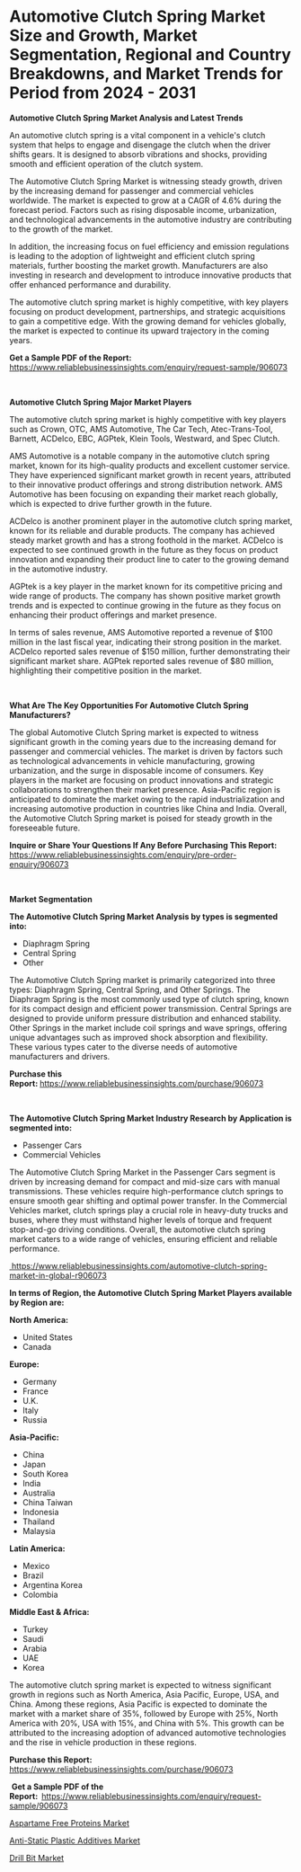 <p><h1>Automotive Clutch Spring Market Size and Growth, Market Segmentation, Regional and Country Breakdowns, and Market Trends for Period from 2024 -  2031</h1></p><p><strong>Automotive Clutch Spring Market Analysis and Latest Trends</strong></p>
<p><p>An automotive clutch spring is a vital component in a vehicle's clutch system that helps to engage and disengage the clutch when the driver shifts gears. It is designed to absorb vibrations and shocks, providing smooth and efficient operation of the clutch system.</p><p>The Automotive Clutch Spring Market is witnessing steady growth, driven by the increasing demand for passenger and commercial vehicles worldwide. The market is expected to grow at a CAGR of 4.6% during the forecast period. Factors such as rising disposable income, urbanization, and technological advancements in the automotive industry are contributing to the growth of the market.</p><p>In addition, the increasing focus on fuel efficiency and emission regulations is leading to the adoption of lightweight and efficient clutch spring materials, further boosting the market growth. Manufacturers are also investing in research and development to introduce innovative products that offer enhanced performance and durability.</p><p>The automotive clutch spring market is highly competitive, with key players focusing on product development, partnerships, and strategic acquisitions to gain a competitive edge. With the growing demand for vehicles globally, the market is expected to continue its upward trajectory in the coming years.</p></p>
<p><strong>Get a Sample PDF of the Report:&nbsp;</strong> <a href="https://www.reliablebusinessinsights.com/enquiry/request-sample/906073">https://www.reliablebusinessinsights.com/enquiry/request-sample/906073</a></p>
<p>&nbsp;</p>
<p><strong>Automotive Clutch Spring Major Market Players</strong></p>
<p><p>The automotive clutch spring market is highly competitive with key players such as Crown, OTC, AMS Automotive, The Car Tech, Atec-Trans-Tool, Barnett, ACDelco, EBC, AGPtek, Klein Tools, Westward, and Spec Clutch. </p><p>AMS Automotive is a notable company in the automotive clutch spring market, known for its high-quality products and excellent customer service. They have experienced significant market growth in recent years, attributed to their innovative product offerings and strong distribution network. AMS Automotive has been focusing on expanding their market reach globally, which is expected to drive further growth in the future. </p><p>ACDelco is another prominent player in the automotive clutch spring market, known for its reliable and durable products. The company has achieved steady market growth and has a strong foothold in the market. ACDelco is expected to see continued growth in the future as they focus on product innovation and expanding their product line to cater to the growing demand in the automotive industry.</p><p>AGPtek is a key player in the market known for its competitive pricing and wide range of products. The company has shown positive market growth trends and is expected to continue growing in the future as they focus on enhancing their product offerings and market presence.</p><p>In terms of sales revenue, AMS Automotive reported a revenue of $100 million in the last fiscal year, indicating their strong position in the market. ACDelco reported sales revenue of $150 million, further demonstrating their significant market share. AGPtek reported sales revenue of $80 million, highlighting their competitive position in the market.</p></p>
<p>&nbsp;</p>
<p><strong>What Are The Key Opportunities For Automotive Clutch Spring Manufacturers?</strong></p>
<p><p>The global Automotive Clutch Spring market is expected to witness significant growth in the coming years due to the increasing demand for passenger and commercial vehicles. The market is driven by factors such as technological advancements in vehicle manufacturing, growing urbanization, and the surge in disposable income of consumers. Key players in the market are focusing on product innovations and strategic collaborations to strengthen their market presence. Asia-Pacific region is anticipated to dominate the market owing to the rapid industrialization and increasing automotive production in countries like China and India. Overall, the Automotive Clutch Spring market is poised for steady growth in the foreseeable future.</p></p>
<p><strong>Inquire or Share Your Questions If Any Before Purchasing This Report:</strong> <a href="https://www.reliablebusinessinsights.com/enquiry/pre-order-enquiry/906073">https://www.reliablebusinessinsights.com/enquiry/pre-order-enquiry/906073</a></p>
<p>&nbsp;</p>
<p><strong>Market Segmentation</strong></p>
<p><strong>The Automotive Clutch Spring Market Analysis by types is segmented into:</strong></p>
<p><ul><li>Diaphragm Spring</li><li>Central Spring</li><li>Other</li></ul></p>
<p><p>The Automotive Clutch Spring market is primarily categorized into three types: Diaphragm Spring, Central Spring, and Other Springs. The Diaphragm Spring is the most commonly used type of clutch spring, known for its compact design and efficient power transmission. Central Springs are designed to provide uniform pressure distribution and enhanced stability. Other Springs in the market include coil springs and wave springs, offering unique advantages such as improved shock absorption and flexibility. These various types cater to the diverse needs of automotive manufacturers and drivers.</p></p>
<p><strong>Purchase this Report:&nbsp;</strong><a href="https://www.reliablebusinessinsights.com/purchase/906073">https://www.reliablebusinessinsights.com/purchase/906073</a></p>
<p>&nbsp;</p>
<p><strong>The Automotive Clutch Spring Market Industry Research by Application is segmented into:</strong></p>
<p><ul><li>Passenger Cars</li><li>Commercial Vehicles</li></ul></p>
<p><p>The Automotive Clutch Spring Market in the Passenger Cars segment is driven by increasing demand for compact and mid-size cars with manual transmissions. These vehicles require high-performance clutch springs to ensure smooth gear shifting and optimal power transfer. In the Commercial Vehicles market, clutch springs play a crucial role in heavy-duty trucks and buses, where they must withstand higher levels of torque and frequent stop-and-go driving conditions. Overall, the automotive clutch spring market caters to a wide range of vehicles, ensuring efficient and reliable performance.</p></p>
<p><a href="https://www.reliablebusinessinsights.com/automotive-clutch-spring-market-in-global-r906073">&nbsp;https://www.reliablebusinessinsights.com/automotive-clutch-spring-market-in-global-r906073</a></p>
<p><strong>In terms of Region, the Automotive Clutch Spring Market Players available by Region are:</strong></p>
<p>
    <p> <strong> North America: </strong>
        <ul>
            <li>United States</li>
            <li>Canada</li>
        </ul>
        </p> 
    <p> <strong> Europe: </strong>
        <ul>
            <li>Germany</li>
            <li>France</li>
            <li>U.K.</li>
            <li>Italy</li>
            <li>Russia</li>
        </ul>
        </p> 
    <p> <strong> Asia-Pacific: </strong>
        <ul>
            <li>China</li>
            <li>Japan</li>
            <li>South Korea</li>
            <li>India</li>
            <li>Australia</li>
            <li>China Taiwan</li>
            <li>Indonesia</li>
            <li>Thailand</li>
            <li>Malaysia</li>
        </ul>
        </p> 
    <p> <strong> Latin America: </strong>
        <ul>
            <li>Mexico</li>
            <li>Brazil</li>
            <li>Argentina Korea</li>
            <li>Colombia</li>
        </ul>
        </p> 
    <p> <strong> Middle East & Africa: </strong>
        <ul>
            <li>Turkey</li>
            <li>Saudi</li>
            <li>Arabia</li>
            <li>UAE</li>
            <li>Korea</li>
        </ul>
    </p>
    </p>
<p><p>The automotive clutch spring market is expected to witness significant growth in regions such as North America, Asia Pacific, Europe, USA, and China. Among these regions, Asia Pacific is expected to dominate the market with a market share of 35%, followed by Europe with 25%, North America with 20%, USA with 15%, and China with 5%. This growth can be attributed to the increasing adoption of advanced automotive technologies and the rise in vehicle production in these regions.</p></p>
<p><strong>Purchase this Report: </strong><a href="https://www.reliablebusinessinsights.com/purchase/906073">https://www.reliablebusinessinsights.com/purchase/906073</a></p>
<p>&nbsp;<strong>Get a Sample PDF of the Report:&nbsp;&nbsp;</strong><a href="https://www.reliablebusinessinsights.com/enquiry/request-sample/906073">https://www.reliablebusinessinsights.com/enquiry/request-sample/906073</a></p>
<p><strong></strong></p>
<p><p><a href="https://github.com/nicoletavirag/Market-Research-Report-List-5/blob/main/aspartame-free-proteins-market.md">Aspartame Free Proteins Market</a></p><p><a href="https://github.com/mauripalmi/Market-Research-Report-List-5/blob/main/anti-static-plastic-additives-market.md">Anti-Static Plastic Additives Market</a></p><p><a href="https://issuu.com/reportprime-2/docs/drill-bit-market-size-2030.pptx_95231ab6458a99">Drill Bit Market</a></p></p>